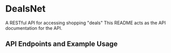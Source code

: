 # DealsNet

A RESTful API for accessing shopping "deals"
This README acts as the API documentation for the API.

## API Endpoints and Example Usage

